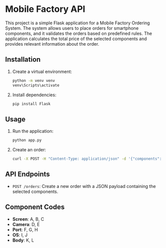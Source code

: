 # Mobile Factory API

This project is a simple Flask application for a Mobile Factory Ordering System. The system allows users to place orders for smartphone components, and it validates the orders based on predefined rules. The application calculates the total price of the selected components and provides relevant information about the order.

## Installation

1. Create a virtual environment:

    ```bash
    python -m venv venv
    venv\Scripts\activate
    ```

2. Install dependencies:

    ```bash
    pip install Flask
    ```

## Usage

1. Run the application:

    ```bash
    python app.py
    ```

2. Create an order:

    ```bash
    curl -X POST -H "Content-Type: application/json" -d '{"components": ["I","A","D","F","K"]}' http://127.0.0.1:5000/orders
    ```

## API Endpoints

- `POST /orders`: Create a new order with a JSON payload containing the selected components.

## Component Codes

- **Screen**: A, B, C
- **Camera**: D, E
- **Port**: F, G, H
- **OS**: I, J
- **Body**: K, L


